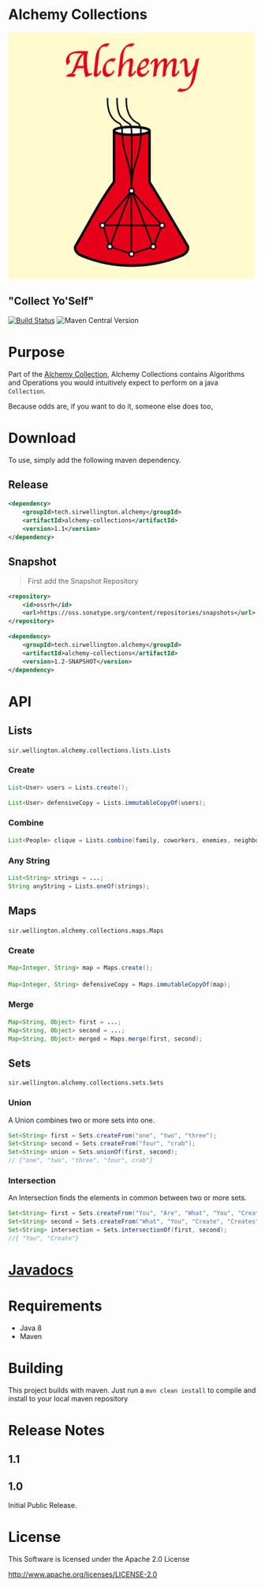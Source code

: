 Alchemy Collections
==============================================

[<img src="https://raw.githubusercontent.com/SirWellington/alchemy/develop/Graphics/Logo/Alchemy-Logo-v7-name.png" width="500">](https://github.com/SirWellington/alchemy)

## "Collect Yo'Self"

[![Build Status](http://jenkins.redroma.tech/view/Alchemy/job/Alchemy%20Collections/badge/icon)](http://jenkins.redroma.tech/view/Alchemy/job/Alchemy%20Collections/)
![Maven Central Version](http://img.shields.io/maven-central/v/tech.sirwellington.alchemy/alchemy-collections.svg)

# Purpose
Part of the [Alchemy Collection](https://github.com/SirWellington/alchemy),
Alchemy Collections contains Algorithms and Operations you would intuitively
expect to perform on a java `Collection`.

Because odds are, if you want to do it, someone else does too,


# Download

To use, simply add the following maven dependency.

## Release

```xml
<dependency>
	<groupId>tech.sirwellington.alchemy</groupId>
	<artifactId>alchemy-collections</artifactId>
	<version>1.1</version>
</dependency>
```

## Snapshot

>First add the Snapshot Repository
```xml
<repository>
	<id>ossrh</id>
    <url>https://oss.sonatype.org/content/repositories/snapshots</url>
</repository>
```

```xml
<dependency>
	<groupId>tech.sirwellington.alchemy</groupId>
	<artifactId>alchemy-collections</artifactId>
	<version>1.2-SNAPSHOT</version>
</dependency>
```

# API

## Lists
`sir.wellington.alchemy.collections.lists.Lists`

### Create
```java
List<User> users = Lists.create();
```

```java
List<User> defensiveCopy = Lists.immutableCopyOf(users);
```

### Combine
```java
List<People> clique = Lists.combine(family, coworkers, enemies, neighbors);
```

### Any String
```java
List<String> strings = ...;
String anyString = Lists.oneOf(strings);
```


## Maps
`sir.wellington.alchemy.collections.maps.Maps`

### Create
```java
Map<Integer, String> map = Maps.create();

Map<Integer, String> defensiveCopy = Maps.immutableCopyOf(map);
```

### Merge
```java
Map<String, Object> first = ...;
Map<String, Object> second = ...;
Map<String, Object> merged = Maps.merge(first, second);
```

## Sets
`sir.wellington.alchemy.collections.sets.Sets`

### Union
A Union combines two or more sets into one.

```java
Set<String> first = Sets.createFrom("one", "two", "three");
Set<String> second = Sets.createFrom("four", "crab");
Set<String> union = Sets.unionOf(first, second);
// {"one", "two", "three", "four", crab"}
```

### Intersection
An Intersection finds the elements in common between two or more sets.
```java
Set<String> first = Sets.createFrom("You", "Are", "What", "You", "Create");
Set<String> second = Sets.createFrom("What", "You", "Create", "Creates" "You");
Set<String> intersection = Sets.intersectionOf(first, second);
//{ "You", "Create"}
```

# [Javadocs](http://www.javadoc.io/doc/tech.sirwellington.alchemy/alchemy-collections/)

# Requirements

+ Java 8
+ Maven

# Building
This project builds with maven. Just run a `mvn clean install` to compile and install to your local maven repository


# Release Notes

## 1.1

## 1.0
Initial Public Release.


# License

This Software is licensed under the Apache 2.0 License

http://www.apache.org/licenses/LICENSE-2.0
